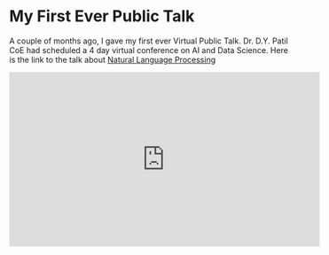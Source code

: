 # My First Ever Public Talk

A couple of months ago, I gave my first ever Virtual Public Talk.
Dr. D.Y. Patil CoE had scheduled a 4 day virtual conference on AI and Data Science.
Here is the link to the talk about [Natural Language Processing](https://www.youtube.com/watch?v=MYaUnlfDCKc&t=203s)

<iframe width="560" height="315" src="https://www.youtube.com/embed/MYaUnlfDCKc" frameborder="0" allow="accelerometer; autoplay; encrypted-media; gyroscope; picture-in-picture" allowfullscreen></iframe>